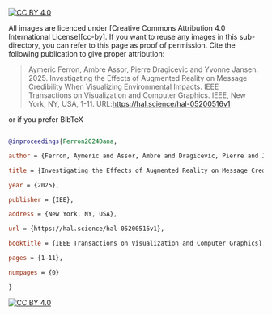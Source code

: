 [![CC BY 4.0][cc-by-shield]][cc-by]



[cc-by]: http://creativecommons.org/licenses/by/4.0/

[cc-by-image]: https://i.creativecommons.org/l/by/4.0/88x31.png

[cc-by-shield]: https://img.shields.io/badge/License-CC%20BY%204.0-lightgrey.svg



All images are licenced under \[Creative Commons Attribution 4.0 International License]\[cc-by]. If you want to reuse any images in this sub-directory, you can refer to this page as proof of permission. Cite the following publication to give proper attribution:



>Aymeric Ferron, Ambre Assor, Pierre Dragicevic and Yvonne Jansen. 2025. Investigating the Effects of Augmented Reality on Message Credibility When Visualizing Environmental Impacts.  IEEE Transactions on Visualization and Computer Graphics. IEEE, New York, NY, USA, 1-11. URL:https://hal.science/hal-05200516v1



or if you prefer BibTeX



```bibtex

@inproceedings{Ferron2024Dana,

author = {Ferron, Aymeric and Assor, Ambre and Dragicevic, Pierre and Jansen, Yvonne},

title = {Investigating the Effects of Augmented Reality on Message Credibility When Visualizing Environmental Impacts},

year = {2025},

publisher = {IEE},

address = {New York, NY, USA},

url = {https://hal.science/hal-05200516v1},

booktitle = {IEEE Transactions on Visualization and Computer Graphics},

pages = {1-11},

numpages = {0}

}

```

[![CC BY 4.0][cc-by-image]][cc-by]

